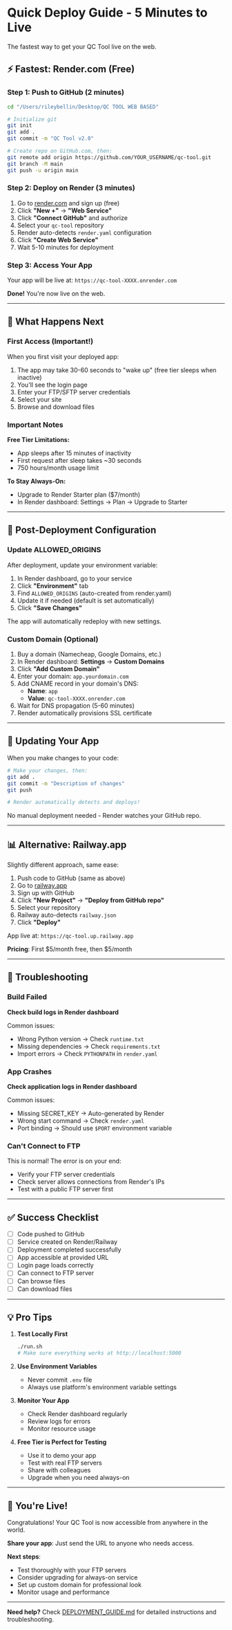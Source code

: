 # Quick Deploy Guide - 5 Minutes to Live

The fastest way to get your QC Tool live on the web.

## ⚡ Fastest: Render.com (Free)

### Step 1: Push to GitHub (2 minutes)

```bash
cd "/Users/rileybellin/Desktop/QC TOOL WEB BASED"

# Initialize git
git init
git add .
git commit -m "QC Tool v2.0"

# Create repo on GitHub.com, then:
git remote add origin https://github.com/YOUR_USERNAME/qc-tool.git
git branch -M main
git push -u origin main
```

### Step 2: Deploy on Render (3 minutes)

1. Go to [render.com](https://render.com) and sign up (free)
2. Click **"New +"** → **"Web Service"**
3. Click **"Connect GitHub"** and authorize
4. Select your `qc-tool` repository
5. Render auto-detects `render.yaml` configuration
6. Click **"Create Web Service"**
7. Wait 5-10 minutes for deployment

### Step 3: Access Your App

Your app will be live at: `https://qc-tool-XXXX.onrender.com`

**Done!** You're now live on the web.

---

## 🎯 What Happens Next

### First Access (Important!)

When you first visit your deployed app:

1. The app may take 30-60 seconds to "wake up" (free tier sleeps when inactive)
2. You'll see the login page
3. Enter your FTP/SFTP server credentials
4. Select your site
5. Browse and download files

### Important Notes

**Free Tier Limitations:**
- App sleeps after 15 minutes of inactivity
- First request after sleep takes ~30 seconds
- 750 hours/month usage limit

**To Stay Always-On:**
- Upgrade to Render Starter plan ($7/month)
- In Render dashboard: Settings → Plan → Upgrade to Starter

---

## 🔧 Post-Deployment Configuration

### Update ALLOWED_ORIGINS

After deployment, update your environment variable:

1. In Render dashboard, go to your service
2. Click **"Environment"** tab
3. Find `ALLOWED_ORIGINS` (auto-created from render.yaml)
4. Update it if needed (default is set automatically)
5. Click **"Save Changes"**

The app will automatically redeploy with new settings.

### Custom Domain (Optional)

1. Buy a domain (Namecheap, Google Domains, etc.)
2. In Render dashboard: **Settings** → **Custom Domains**
3. Click **"Add Custom Domain"**
4. Enter your domain: `app.yourdomain.com`
5. Add CNAME record in your domain's DNS:
   - **Name**: `app`
   - **Value**: `qc-tool-XXXX.onrender.com`
6. Wait for DNS propagation (5-60 minutes)
7. Render automatically provisions SSL certificate

---

## 🔄 Updating Your App

When you make changes to your code:

```bash
# Make your changes, then:
git add .
git commit -m "Description of changes"
git push

# Render automatically detects and deploys!
```

No manual deployment needed - Render watches your GitHub repo.

---

## 📊 Alternative: Railway.app

Slightly different approach, same ease:

1. Push code to GitHub (same as above)
2. Go to [railway.app](https://railway.app)
3. Sign up with GitHub
4. Click **"New Project"** → **"Deploy from GitHub repo"**
5. Select your repository
6. Railway auto-detects `railway.json`
7. Click **"Deploy"**

App live at: `https://qc-tool.up.railway.app`

**Pricing**: First $5/month free, then $5/month

---

## 🚨 Troubleshooting

### Build Failed

**Check build logs in Render dashboard**

Common issues:
- Wrong Python version → Check `runtime.txt`
- Missing dependencies → Check `requirements.txt`
- Import errors → Check `PYTHONPATH` in `render.yaml`

### App Crashes

**Check application logs in Render dashboard**

Common issues:
- Missing SECRET_KEY → Auto-generated by Render
- Wrong start command → Check `render.yaml`
- Port binding → Should use `$PORT` environment variable

### Can't Connect to FTP

This is normal! The error is on your end:
- Verify your FTP server credentials
- Check server allows connections from Render's IPs
- Test with a public FTP server first

---

## ✅ Success Checklist

- [ ] Code pushed to GitHub
- [ ] Service created on Render/Railway
- [ ] Deployment completed successfully
- [ ] App accessible at provided URL
- [ ] Login page loads correctly
- [ ] Can connect to FTP server
- [ ] Can browse files
- [ ] Can download files

---

## 💡 Pro Tips

1. **Test Locally First**
   ```bash
   ./run.sh
   # Make sure everything works at http://localhost:5000
   ```

2. **Use Environment Variables**
   - Never commit `.env` file
   - Always use platform's environment variable settings

3. **Monitor Your App**
   - Check Render dashboard regularly
   - Review logs for errors
   - Monitor resource usage

4. **Free Tier is Perfect for Testing**
   - Use it to demo your app
   - Test with real FTP servers
   - Share with colleagues
   - Upgrade when you need always-on

---

## 🎉 You're Live!

Congratulations! Your QC Tool is now accessible from anywhere in the world.

**Share your app**: Just send the URL to anyone who needs access.

**Next steps**:
- Test thoroughly with your FTP servers
- Consider upgrading for always-on service
- Set up custom domain for professional look
- Monitor usage and performance

---

**Need help?** Check [DEPLOYMENT_GUIDE.md](DEPLOYMENT_GUIDE.md) for detailed instructions and troubleshooting.
